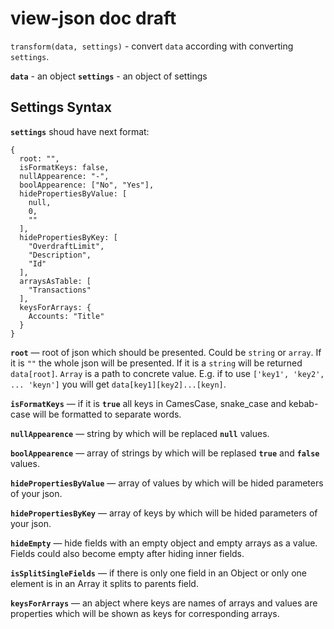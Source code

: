 # view-json doc draft

`transform(data, settings)` - convert `data` according with converting `settings`.

**`data`** - an object
**`settings`** - an object of settings

## Settings Syntax

**`settings`** shoud have next format:

```
{
  root: "",
  isFormatKeys: false,
  nullAppearence: "-",
  boolAppearence: ["No", "Yes"],
  hidePropertiesByValue: [
    null,
    0,
    ""
  ],
  hidePropertiesByKey: [
    "OverdraftLimit",
    "Description",
    "Id"
  ],
  arraysAsTable: [
    "Transactions"
  ],
  keysForArrays: {
    Accounts: "Title"
  }
}
```

**`root`** — root of json which should be presented. Could be `string` or `array`. If it is `""` the whole json will be presented. If it is a `string` will be returned `data[root]`. `Array` is a path to concrete value. E.g. if to use `['key1', 'key2', ... 'keyn']` you will get `data[key1][key2]...[keyn]`.

**`isFormatKeys`** — if it is **`true`** all keys in CamesCase, snake_case and kebab-case will be formatted to separate words.

**`nullAppearence`** — string by which will be replaced **`null`** values.

**`boolAppearence`** — array of strings by which will be replased **`true`** and **`false`** values.

**`hidePropertiesByValue`** — array of values by which will be hided parameters of your json.

**`hidePropertiesByKey`** — array of keys by which will be hided parameters of your json.

**`hideEmpty`** — hide fields with an empty object and empty arrays as a value. Fields could also become empty after hiding inner fields.

**`isSplitSingleFields`** — if there is only one field in an Object or only one element is in an Array it splits to parents field.

**`keysForArrays`** — an abject where keys are names of arrays and values are properties which will be shown as keys for corresponding arrays.

<!-- **`arraysAsTable`** — array of keys of parameters which contain an array and which will be presented as a table. -->
